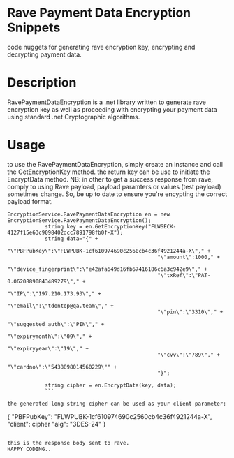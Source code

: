 # Rave Payment Data Encryption Snippets
code nuggets for generating rave encryption key, encrypting and decrypting payment data.

# Description
RavePaymentDataEncryption is a .net library written to generate rave encryption key as well as proceeding with encrypting your payment data
using standard .net Cryptographic algorithms.

# Usage
to use the RavePaymentDataEncryption, simply create an instance and call the GetEncryptionKey method. 
the return key can be use to initiate the EncryptData method.
NB: in other to get a success response from rave, comply to using Rave payload, payload paramters or values (test payload) sometimes change. So, be up to date
    to ensure you're encypting the correct payload format.

```
EncryptionService.RavePaymentDataEncryption en = new EncryptionService.RavePaymentDataEncryption();
            string key = en.GetEncryptionKey("FLWSECK-4127f15e63c9098402dcc7891798fb0f-X");
            string data="{" +
                                                "\"PBFPubKey\":\"FLWPUBK-1cf610974690c2560cb4c36f4921244a-X\"," +
                                                "\"amount\":1000," +
                                                "\"device_fingerprint\":\"e42afa649d16fb67416186c6a3c942e9\"," +
                                                "\"txRef\":\"PAT-0.06208890843489279\"," +
                                                "\"IP\":\"197.210.173.93\"," +
                                                "\"email\":\"tdontop@qa.team\"," +
                                                "\"pin\":\"3310\"," +
                                                "\"suggested_auth\":\"PIN\"," +
                                                "\"expirymonth\":\"09\"," +
                                                "\"expiryyear\":\"19\"," +
                                                "\"cvv\":\"789\"," +
                                                "\"cardno\":\"5438898014560229\"" +
                                                "}";

            string cipher = en.EncryptData(key, data);
            ```

the generated long string cipher can be used as your client parameter: 

```
{
  "PBFPubKey": "FLWPUBK-1cf610974690c2560cb4c36f4921244a-X",
  "client": cipher
  "alg": "3DES-24"
}
```

this is the response body sent to rave.
HAPPY CODING..
